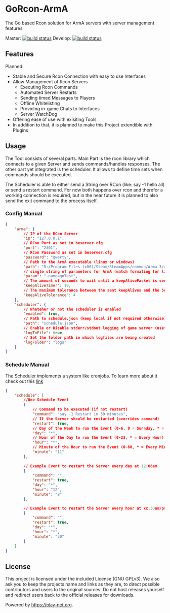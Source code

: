 # GoRcon-ArmA
The Go based Rcon solution for ArmA servers with server management features

Master: [![build status](https://git.play-net.org/playnet-public/gorcon-arma/badges/master/build.svg)](https://git.play-net.org/playnet-public/gorcon-arma/commits/master)
Develop: [![build status](https://git.play-net.org/playnet-public/gorcon-arma/badges/develop/build.svg)](https://git.play-net.org/playnet-public/gorcon-arma/commits/develop)


## Features

Planned: 
* Stable and Secure Rcon Connection with easy to use Interfaces
* Allow Management of Rcon Servers
  * Executing Rcon Commands
  * Automated Server Restarts
  * Sending timed Messages to Players
  * Offline Whitelisting
  * Providing in-game Chats to Interfaces
  * Server WatchDog
* Offering ease of use with exisiting Tools
* In addition to that, it is planned to make this Project extendible with Plugins

## Usage

The Tool consists of several parts.
Main Part is the rcon library which connects to a given Server and sends commands/handles responses.
The other part yet integrated is the scheduler. It allows to define time sets when commands should be executed.

The Scheduler is able to either send a String over RCon (like: say -1 hello all) or send a restart command.
For now both happens over rcon and therefor a working connection is required, but in the near future it is planned to also send the exit command to the process itself.

### Config Manual
```json
{
    "arma": {
        // IP of the RCon Server
        "ip": "127.0.0.1",
        // RCon Port as set in beserver.cfg
        "port": "2301", 
        // RCon Password as set in beserver.cfg
        "password": "qwerty", 
        // Path to the ArmA executable (linux or windows)
        "path": "D:/Program Files (x86)/Steam/SteamApps/common/Arma 3/arma3server.exe", 
        // single string of parameters for ArmA (watch formating for linux)
        "param": "-name=goTest",
        // The amount of seconds to wait until a keepAlivePacket is send to RCon (BattlEye Specification is min. 45sec)
        "keepAliveTimer": 10, 
        // The maximum tolerance between the sent keepAlives and the Servers response (higher means slower detection of disconnect, lower might cause unrequired reconnects)
        "keepAliveTolerance": 4 
    },
    "scheduler": {
        // Wheteher or not the scheduler is enabled
        "enabled": true,
        // Path to schedule.json (keep local if not required otherwise)
        "path": "schedule.json",
        // Enable or Disable stderr/stdout logging of game server (useful on linux systems)
        "logToFile": true,
        // Set the folder path in which logfiles are being created
        "logFolder": "logs"
    }
}
```

### Schedule Manual
The Scheduler implements a system like cronjobs. To learn more about it check out this [link](https://crontab.guru)
```json
{
    "schedule": [
        //One Schedule Event
        {
            // Command to be executed (if not restart)
            "command": "say -1 Restart in 30 minutes",
            // If the Server should be restarted (overrides command)
            "restart": true,
            // Day of the Week to run the Event (0-6, 0 = Sunnday, * = Every Day)
            "day": "*",
            // Hour of the Day to run the Event (0-23, * = Every Hour)
            "hour": "*",
            // Minute of the Hour to run the Event (0-60, * = Every Minute)
            "minute": "11"
        },
        
        // Example Event to restart the Server every day at 12:08am
        {
            "command": "",
            "restart": true,
            "day": "*",
            "hour": "12",
            "minute": "8"
        },

        // Example Event to restart the Server every hour at xx:30am/pm
        {
            "command": "",
            "restart": true,
            "day": "*",
            "hour": "*",
            "minute": "30"
        }
    ]
}
```

## License
This project is licensed under the included License (GNU GPLv3).
We also ask you to keep the projects name and links as they are, to direct possible contributors and users to the original sources.
Do not host releases yourself and redirect users back to the official releases for downloads.

Powered by https://play-net.org.
